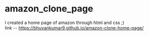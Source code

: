 # amazon_clone_page
I  created a home page of amazon through html and css  ;)
<br>
link -- https://bhuvankumar9.github.io/amazon-clone-home-page/
